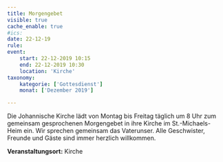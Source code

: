 ```yaml
---
title: Morgengebet
visible: true
cache_enable: true
#ics: 
date: 22-12-19
rule: 
event:
	start: 22-12-2019 10:15
	end: 22-12-2019 10:30
	location: 'Kirche'
taxonomy:
	kategorie: ['Gottesdienst']
	monat: ['Dezember 2019']

---
```

Die Johannische Kirche lädt von Montag bis Freitag täglich um 8 Uhr zum gemeinsam gesprochenen Morgengebet in ihre Kirche im St.-Michaels-Heim ein. Wir sprechen gemeinsam das Vaterunser. Alle Geschwister, Freunde und Gäste sind immer herzlich willkommen.



**Veranstaltungsort:** Kirche

